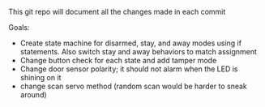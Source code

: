 This git repo will document all the changes made in each commit

Goals:
- Create state machine for disarmed, stay, and away modes using if statements. Also switch stay and away behaviors to match assignment
- Change button check for each state and add tamper mode
- Change door sensor polarity; it should not alarm when the LED is shining on it
- change scan servo method (random scan would be harder to sneak around)
